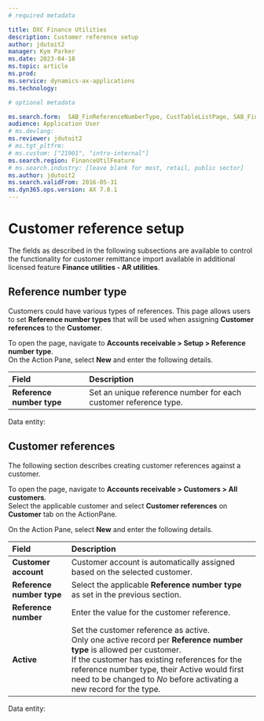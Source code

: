 ```yaml
---
# required metadata

title: DXC Finance Utilities
description: Customer reference setup
author: jdutoit2
manager: Kym Parker
ms.date: 2023-04-18
ms.topic: article
ms.prod: 
ms.service: dynamics-ax-applications
ms.technology:  

# optional metadata

ms.search.form:  SAB_FinReferenceNumberType, CustTableListPage, SAB_FinCustomerReference
audience: Application User
# ms.devlang: 
ms.reviewer: jdutoit2
# ms.tgt_pltfrm: 
# ms.custom: ["21901", "intro-internal"]
ms.search.region: FinanceUtilFeature
# ms.search.industry: [leave blank for most, retail, public sector]
ms.author: jdutoit2
ms.search.validFrom: 2016-05-31
ms.dyn365.ops.version: AX 7.0.1
---
```


# Customer reference setup
The fields as described in the following subsections are available to control the functionality for customer remittance import available in additional licensed feature **Finance utilities - AR utilities**.

## Reference number type

Customers could have various types of references. This page allows users to set **Reference number types** that will be used when assigning **Customer references** to the **Customer**.

To open the page, navigate to **Accounts receivable > Setup > Reference number type**.<br>
On the Action Pane, select **New** and enter the following details.

**Field** | **Description**   
:--       |:--
**Reference number type** | Set an unique reference number for each customer reference type.

Data entity: 

## Customer references

The following section describes creating customer references against a customer.

To open the page, navigate to **Accounts receivable > Customers > All customers**. <br>
Select the applicable customer and select **Customer references** on **Customer** tab on the ActionPane.

On the Action Pane, select **New** and enter the following details.

**Field** | **Description**   
:--       |:--
**Customer account**      | Customer account is automatically assigned based on the selected customer.
**Reference number type** | Select the applicable **Reference number type** as set in the previous section.
**Reference number**      | Enter the value for the customer reference.
**Active**                | Set the customer reference as active. <br> Only one active record per **Reference number type** is allowed per customer. <br> If the customer has existing references for the reference number type, their Active would first need to be changed to _No_ before activating a new record for the type.


Data entity: 

